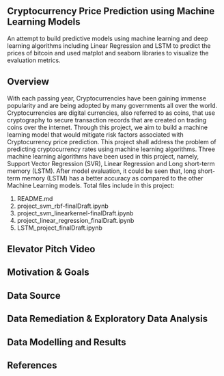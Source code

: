 ## **Cryptocurrency Price Prediction using Machine Learning Models**

An attempt to build predictive models using machine learning and deep learning algorithms including Linear Regression and LSTM to predict the prices of bitcoin and used matplot and seaborn libraries to visualize the evaluation metrics.

## **Overview**
With each passing year, Cryptocurrencies have been gaining immense popularity and are being adopted by many governments all over the world. Cryptocurrencies are digital currencies, also referred to as coins, that use cryptography to secure transaction records that are created on trading coins over the internet. Through this project, we aim to build a machine learning model that would mitigate risk factors associated with Cryptocurrency price prediction. This project shall address the problem of predicting cryptocurrency rates using machine learning algorithms. Three machine learning algorithms have been used in this project, namely, Support Vector Regression (SVR), Linear Regression and Long short-term memory (LSTM). After model evaluation, it could be seen that, long short-term memory (LSTM) has a better accuracy as compared to the other Machine Learning models.
Total files include in this project:
1. README.md
2. project_svm_rbf-finalDraft.ipynb
3. project_svm_linearkernel-finalDraft.ipynb
4. project_linear_regression_finalDraft.ipynb
5. LSTM_project_finalDraft.ipynb

## **Elevator Pitch Video**

## **Motivation & Goals**

## **Data Source**

## **Data Remediation & Exploratory Data Analysis**

## **Data Modelling and Results**

## **References**



